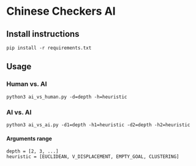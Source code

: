 # Chinese Checkers AI
## Install instructions
```
pip install -r requirements.txt
```

## Usage

### Human vs. AI
```
python3 ai_vs_human.py -d=depth -h=heuristic
```

### AI vs. AI
```
python3 ai_vs_ai.py -d1=depth -h1=heuristic -d2=depth -h2=heuristic
```

#### Arguments range
```
depth = [2, 3, ...]
heuristic = [EUCLIDEAN, V_DISPLACEMENT, EMPTY_GOAL, CLUSTERING]
```

